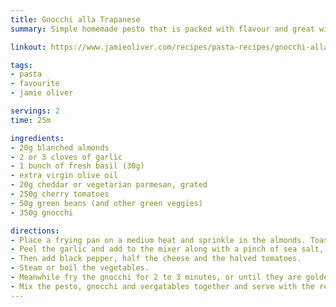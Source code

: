 ```yaml
---
title: Gnocchi alla Trapanese
summary: Simple homemade pesto that is packed with flavour and great with gnocchi or pasta

linkout: https://www.jamieoliver.com/recipes/pasta-recipes/gnocchi-alla-trapanese/

tags:
- pasta
- favourite
- jamie oliver

servings: 2
time: 25m

ingredients:
- 20g blanched almonds
- 2 or 3 cloves of garlic
- 1 bunch of fresh basil (30g)
- extra virgin olive oil
- 20g cheddar or vegetarian parmesan, grated
- 250g cherry tomatoes 
- 50g green beans (and other green veggies)
- 350g gnocchi

directions:
- Place a frying pan on a medium heat and sprinkle in the almonds. Toast until golden, then tip into a mixer.
- Peel the garlic and add to the mixer along with a pinch of sea salt, basil and 2 tablespoons of oil. Mix to combine.
- Then add black pepper, half the cheese and the halved tomatoes.
- Steam or boil the vegetables.
- Meanwhile fry the gnocchi for 2 to 3 minutes, or until they are golden brown.
- Mix the pesto, gnocchi and vergatables together and serve with the remaining cheese sprinkled on top.
---
```

